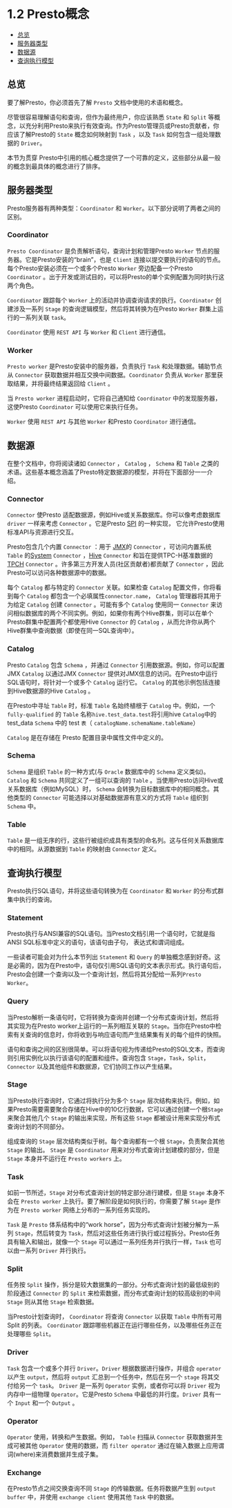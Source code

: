 # 1.2 Presto概念

- [总览](#概览)
- [服务器类型](#服务器类型)
- [数据源](#数据源)
- [查询执行模型](#查询执行模型)



## 总览

要了解Presto，你必须首先了解 `Presto` 文档中使用的术语和概念。

尽管很容易理解语句和查询，但作为最终用户，你应该熟悉 `State` 和 `Split` 等概念，以充分利用Presto来执行有效查询。作为Presto管理员或Presto贡献者，你应该了解Presto的 `State` 概念如何映射到 `Task` ，以及 `Task` 如何包含一组处理数据的 `Driver`。

本节为贯穿 Presto中引用的核心概念提供了一个可靠的定义，这些部分从最一般的概念到最具体的概念进行了排序。



## 服务器类型

Presto服务器有两种类型：`Coordinator` 和 `Worker`。以下部分说明了两者之间的区别。



### Coordinator

`Presto Coordinator` 是负责解析语句，查询计划和管理Presto `Worker` 节点的服务器。它是Presto安装的“brain”，也是 `Client` 连接以提交要执行的语句的节点。每个Presto安装必须在一个或多个Presto `Worker` 旁边配备一个Presto `Coordinator` 。出于开发或测试目的，可以将Presto的单个实例配置为同时执行这两个角色。

`Coordinator` 跟踪每个 `Worker` 上的活动并协调查询请求的执行。`Coordinator` 创建涉及一系列 `Stage` 的查询逻辑模型，然后将其转换为在Presto `Worker` 群集上运行的一系列关联 `task`。

`Coordinator` 使用 `REST API` 与 `Worker` 和 `Client` 进行通信。



### Worker

`Presto worker` 是Presto安装中的服务器，负责执行 `Task` 和处理数据。辅助节点从 `Connector` 获取数据并相互交换中间数据。`Coordinator` 负责从 `Worker` 那里获取结果，并将最终结果返回给 `Client` 。

当 `Presto worker` 进程启动时，它将自己通知给 `Coordinator` 中的发现服务器，这使Presto `Coordinator` 可以使用它来执行任务。

`Worker` 使用  `REST API` 与其他 `Worker` 和Presto `Coordinator` 进行通信。



## 数据源

在整个文档中，你将阅读诸如 `Connector` ， `Catalog` ， `Schema` 和 `Table` 之类的术语。这些基本概念涵盖了Presto特定数据源的模型，并将在下面部分一一介绍。

### Connector

 `Connector` 使Presto 适配数据源，例如Hive或关系数据库。你可以像考虑数据库 `driver` 一样来考虑 `Connector` 。它是Presto [SPI](connector/spi-overview.md) 的一种实现， 它允许Presto使用标准API与资源进行交互。

Presto包含几个内置 `Connector` ：用于 [JMX](connector/jmx.md)的  `Connector` ，可访问内置系统 `Table` 的[System](connector/system.md) `Connector` ，[Hive](connector/hive.md) `Connector` 和旨在提供TPC-H基准数据的 [TPCH](connector/tpch.md) `Connector` 。许多第三方开发人员(社区贡献者)都贡献了 `Connector` ，因此Presto可以访问各种数据源中的数据。

每个 `Catalog` 都与特定的 `Connector` 关联。如果检查 `Catalog` 配置文件，你将看到每个 `Catalog` 都包含一个必填属性`connector.name`， `Catalog` 管理器将其用于为给定 `Catalog` 创建 `Connector` 。可能有多个 `Catalog` 使用同一 `Connector` 来访问相似数据库的两个不同实例。例如，如果你有两个Hive群集，则可以在单个Presto群集中配置两个都使用Hive `Connector` 的 `Catalog` ，从而允许你从两个Hive群集中查询数据（即使在同一SQL查询中）。



### Catalog

Presto `Catalog` 包含 `Schema` ，并通过 `Connector` 引用数据源。例如，你可以配置JMX `Catalog` 以通过JMX `Connector` 提供对JMX信息的访问。在Presto中运行SQL语句时，将针对一个或多个 `Catalog` 运行它。 `Catalog` 的其他示例包括连接到Hive数据源的Hive `Catalog` 。

在Presto中寻址 `Table` 时，标准 `Table` 名始终植根于 `Catalog` 中。例如，一个 `fully-qualified` 的 `Table` 名称`hive.test_data.test`将引用hive `Catalog`中的 test_data `Schema` 中的 test `表`（ `catalogName.schemaName.tableName`）

 `Catalog` 是在存储在 Presto 配置目录中属性文件中定义的。



### Schema

`Schema` 是组织 `Table` 的一种方式(与 `Oracle` 数据库中的 `Schema` 定义类似)。 `Catalog` 和 `Schema` 共同定义了一组可以查询的 `Table` 。当使用Presto访问Hive或关系数据库（例如MySQL）时， `Schema` 会转换为目标数据库中的相同概念。其他类型的 `Connector` 可能选择以对基础数据源有意义的方式将 `Table` 组织到 `Schema` 中。

### Table

 `Table` 是一组无序的行，这些行被组织成具有类型的命名列。这与任何关系数据库中的相同。从源数据到 `Table` 的映射由 `Connector` 定义。



## 查询执行模型

Presto执行SQL语句，并将这些语句转换为在 `Coordinator` 和 `Worker` 的分布式群集中执行的查询。

### Statement

Presto执行与ANSI兼容的SQL语句。当Presto文档引用一个语句时，它就是指ANSI SQL标准中定义的语句，该语句由子句， 表达式和谓词组成。

一些读者可能会对为什么本节列出 `Statement` 和 `Query` 的单独概念感到好奇。这是必需的，因为在Presto中，语句仅引用SQL语句的文本表示形式。执行语句后，Presto会创建一个查询以及一个查询计划，然后将其分配给一系列`Presto Worker`。

### Query

当Presto解析一条语句时，它将转换为查询并创建一个分布式查询计划，然后将其实现为在Presto worker上运行的一系列相互关联的 `Stage`。当你在Presto中检索有关查询的信息时，你将收到与响应语句而产生结果集有关的每个组件的快照。

语句和查询之间的区别很简单。可以将语句视为传递给Presto的SQL文本，而查询则引用实例化以执行该语句的配置和组件。查询包含 `Stage`，`Task`，`Split`， `Connector` 以及其他组件和数据源，它们协同工作以产生结果。

### Stage

当Presto执行查询时，它通过将执行分为多个 `Stage` 层次结构来执行。例如，如果Presto需要需要聚合存储在Hive中的10亿行数据，它可以通过创建一个根`Stage` 来聚合其他几个 `Stage` 的输出来实现，所有这些 `Stage` 都被设计用来实现分布式查询计划的不同部分。

组成查询的 `Stage` 层次结构类似于树。每个查询都有一个根 `Stage`，负责聚合其他 `Stage` 的输出。 `Stage` 是 `Coordinator` 用来对分布式查询计划建模的部分，但是 `Stage` 本身并不运行在 `Presto workers` 上。

### Task

如前一节所述，`Stage` 对分布式查询计划的特定部分进行建模，但是 `Stage` 本身不会在 `Presto worker` 上执行。要了解阶段是如何执行的，你需要了解 `Stage` 是作为在 `Presto worker` 网络上分布的一系列任务实现的。

`Task` 是 `Presto` 体系结构中的“work horse”，因为分布式查询计划被分解为一系列 `Stage`，然后转变为 `Task`，然后对这些任务进行执行或过程拆分。Presto任务具有输入和输出，就像一个 `Stage` 可以通过一系列任务并行执行一样，`Task` 也可以由一系列 `Driver` 并行执行。

### Split

任务按 `Split` 操作，拆分是较大数据集的一部分。分布式查询计划的最低级别的阶段通过 `Connector` 的 `Split` 来检索数据，而分布式查询计划的较高级别的中间 `Stage` 则从其他 `Stage` 检索数据。

当Presto计划查询时， `Coordinator` 将查询 `Connector` 以获取 `Table` 中所有可用 Split 的列表。 `Coordinator` 跟踪哪些机器正在运行哪些任务，以及哪些任务正在处理哪些 `Split`。



### Driver

`Task` 包含一个或多个并行 `Driver`。`Driver` 根据数据进行操作，并组合 `operator` 以产生 `output`，然后将 `output` 汇总到一个任务中，然后在另一个 `stage` 将其交付给另一个 `task`。 `Driver` 是一系列 `Operator` 实例，或者你可以将 `Driver` 视为内存中一组物理 `Operator`。它是Presto `Schema` 中最低的并行度。`Driver` 具有一个 `Input` 和一个 `Output` 。



### Operator

`Operator` 使用，转换和产生数据。例如， `Table` 扫描从 `Connector` 获取数据并生成可被其他 `Operator` 使用的数据，而 `filter operator` 通过在输入数据上应用谓词(where)来消费数据并生成子集。



### Exchange

在Presto节点之间交换查询不同 `Stage` 的传输数据。任务将数据产生到 `output buffer`  中，并使用 `exchange client` 使用其他 `Task` 中的数据。